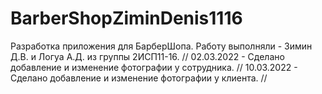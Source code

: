 # BarberShopZiminDenis1116
Разработка приложения для БарберШопа.
Работу выполняли - Зимин Д.В. и Логуа А.Д. из группы 2ИСП11-16.
//
02.03.2022 - Сделано добавление и изменение фотографии у сотрудника.
//
10.03.2022 - Сделано добавление и изменение фотографии у клиента.
//
